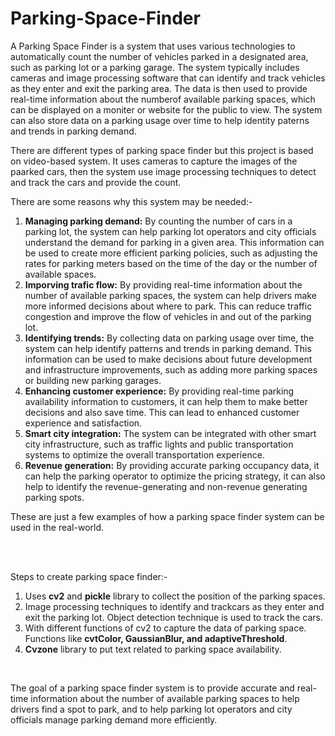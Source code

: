 # Parking-Space-Finder

A Parking Space Finder is a system that uses various technologies to automatically count the number of vehicles parked in a designated area, such as parking lot or a parking garage. The system typically includes cameras and image processing software that can identify and track vehicles as they enter and exit the parking area. The data is then used to provide real-time information about the numberof available parking spaces, which can be displayed on a moniter or website for the public to view. The system can also store data on a parking usage over time to help identity paterns and trends in parking demand.

There are different types of parking space finder but this project is based on video-based system. It uses cameras to capture the images of the paarked cars, then the system use image processing techniques to detect and track the cars and provide the count.

There are some reasons why this system may be needed:-
1. <b>Managing parking demand:</b> By counting the number of cars in a parking lot, the system can help parking lot operators and city officials understand the demand for parking in a given area. This information can be used to create more efficient parking policies, such as adjusting the rates for parking meters based on the time of the day or the number of available spaces.
2. <b>Imporving trafic flow:</b> By providing real-time information about the number of available parking spaces, the system can help drivers make more informed decisions about where to park. This can reduce traffic congestion and improve the flow of vehicles in and out of the parking lot.
3. <b>Identifying trends:</b> By collecting data on parking usage over time, the system can help identify patterns and trends in parking demand. This information can be used to make decisions about future development and infrastructure improvements, such as adding more parking spaces or building new parking garages.
4. <b>Enhancing customer experience:</b> By providing real-time parking availability information to customers, it can help them to make better decisions and also save time. This can lead to enhanced customer experience and satisfaction.
5. <b>Smart city integration:</b> The system can be integrated with other smart city infrastructure, such as traffic lights and public transportation systems to optimize the overall transportation experience.
6. <b>Revenue generation:</b> By providing accurate parking occupancy data, it can help the parking operator to optimize the pricing strategy, it can also help to identify the revenue-generating and non-revenue generating parking spots.

These are just a few examples of how a parking space finder system can be used in the real-world.

<br><br>

Steps to create parking space finder:-
1. Uses <b>cv2</b> and <b>pickle</b> library to collect the position of the parking spaces.
2. Image processing techniques to identify and trackcars as they enter and exit the parking lot. Object detection technique is used to track the cars.
3. With different functions of cv2 to capture the data of parking space. Functions like <b>cvtColor, GaussianBlur, and adaptiveThreshold</B>.
4. <b>Cvzone</b> library to put text related to parking space availability.
<br>

The goal of a parking space finder system is to provide accurate and real-time information about the number of available parking spaces to help drivers find a spot to park, and to help parking lot operators and city officials manage parking demand more efficiently.
